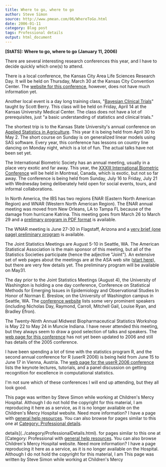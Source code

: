 ```yaml
---
title: Where to go, where to go
author: Steve Simon
source: http://www.pmean.com/06/WhereToGo.html
date: 2006-01-11
category: Blog post
tags: Professional details
output: html_document
---
```

**[StATS]:** **Where to go, where to go (January 11,
2006)**

There are several interesting research conferences this year, and I have
to decide quickly which one(s) to attend.

There is a local conference, the Kansas City Area Life Sciences Research
Day. It will be held on Thursday, March 30 at the Kansas City Convention
Center. The [website for this
conference](http://www.kclifesciencesday.org/index.htm), however, does
not have much information yet.

Another local event is a day long training class, \"[Bayesian Clinical
Trials](http://www.amstat.org/education/learnstat/bct.cfm)\" taught by
Scott Berry. This class will be held on Friday, April 14 at the Kansas
University Medical Center. The class does not have a lot of
prerequisites, just \"a basic understanding of statistics and clinical
trials.\"

The shortest trip is to the Kansas State University\'s annual conference
on [Applied Statistics in
Agriculture](http://www.k-state.edu/stats/agstat.conference/). This year
it is being held from April 30 to May 2. The short course on Sunday is
on generalized linear models using SAS software. Every year, this
conference has lessons on country line dancing on Monday night, which is
a lot of fun. The actual talks have not been set yet.

The International Biometric Society has an annual meeting, usually in a
place very exotic and far away. This year, the [XXXIII International
Biometric Conference](http://www.ibc2006.org/e/01-home_e.shtml) will be
held in Montreal, Canada, which is exotic, but not so far away. The
conference is being held from Sunday, July 16 to Friday, July 21 with
Wednesday being deliberately held open for social events, tours, and
informal collaborations.

In North America, the IBS has two regions ENAR (Eastern North American
Region) and WNAR (Western North American Region). The ENAR annual
meeting was moved from New Orleans, LA to Tampa FL because of the damage
from hurricane Katrina. This meeting goes from March 26 to March 29 and
a [prelimary program in PDF
format](http://www.enar.org/2006_prelim_program.pdf) is available.

The WNAR meeting is June 27-30 in Flagstaff, Arizona and a [very brief
(one page) preliminary
program](http://www.wnar.org/Meetings/WNAR%202006/WNAR_IMS_06_RevD_final.pdf)
is available.

The Joint Statistics Meetings are August 5-10 in Seattle, WA. The
American Statistical Association is the main sponsor of this meeting,
but all of the Statistics Societies participate (hence the adjective
\"Joint\"). An extensive set of web pages about the meetings are at the
ASA web site ([start
here](http://www.amstat.org/meetings/jsm/2006/index.cfm)), but there are
very few details yet. The preliminary program will be available on
May31.

The day prior to the Joint Statistics Meetings (August 4), the
University of Washington is holding a one day conference, Conference on
Statistical Methods for Emerging Issues in Epidemiology and
Observational Studies In Honor of Norman E. Breslow, on the University
of Washington campus in Seattle, WA. The [conference
website](http://www.biostat.washington.edu/breslow-conference-2006/index.html)
lists some very prominent speakers (including Nicholas Day, Raymond,
Carroll, Mitchell Gail, Louise Ryan, and Bradley Efron).

The Twenty-Ninth Annual Midwest Biopharmaceutical Statistics Workshop is
May 22 to May 24 in Muncie Indiana. I have never attended this meeting,
but they always seem to draw a good selection of talks and speakers. The
[web page for this conference](http://www.mbswonline.com/) has not yet
been updated to 2006 and still has details of the 2005 conference.

I have been spending a lot of time with the statistics program R, and
the second annual conference for R (userR 2006) is being held from June
15 to June 17 in Vienna, Austria. The [web page for the userR 2006
conference](http://www.r-project.org/useR-2006/Tutorials/index.html)
lists the keynote lectures, tutorials, and a panel discussion on getting
recognition for excellence in computational statistics.

I\'m not sure which of these conferences I will end up attending, but
they all look good.

This page was written by Steve Simon while working at Children\'s Mercy
Hospital. Although I do not hold the copyright for this material, I am
reproducing it here as a service, as it is no longer available on the
Children\'s Mercy Hospital website. Need more information? I have a page
with [general help resources](../GeneralHelp.html). You can also browse
for pages similar to this one at [Category: Professional
details](../category/ProfessionalDetails.html).
<!---More--->
details](../category/ProfessionalDetails.html).
for pages similar to this one at [Category: Professional
with [general help resources](../GeneralHelp.html). You can also browse
Children\'s Mercy Hospital website. Need more information? I have a page
reproducing it here as a service, as it is no longer available on the
Hospital. Although I do not hold the copyright for this material, I am
This page was written by Steve Simon while working at Children\'s Mercy

<!---Do not use
**[StATS]:** **Where to go, where to go (January 11,
This page was written by Steve Simon while working at Children\'s Mercy
Hospital. Although I do not hold the copyright for this material, I am
reproducing it here as a service, as it is no longer available on the
Children\'s Mercy Hospital website. Need more information? I have a page
with [general help resources](../GeneralHelp.html). You can also browse
for pages similar to this one at [Category: Professional
details](../category/ProfessionalDetails.html).
--->

